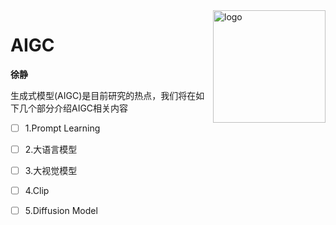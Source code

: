 <img src="docs/_media/icon.svg" align="right" alt="logo" height="180" width="180" />

# AIGC

**徐静**

生成式模型(AIGC)是目前研究的热点，我们将在如下几个部分介绍AIGC相关内容

- [ ] 1.Prompt Learning
- [ ] 2.大语言模型
- [ ] 3.大视觉模型
- [ ] 4.Clip
- [ ] 5.Diffusion Model







